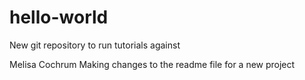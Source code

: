 # hello-world
New git repository to run tutorials against

Melisa Cochrum
Making changes to the readme file for a new project
